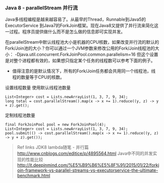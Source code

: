 ### Java 8 - parallelStream 并行流

Java多线程编程是越来越容易了。从最早的Thread，Runnable到Java5的ExecutorService 到Java7的ForkJoin框架。现在Java8又提供了并行流来简化这一过程。程序员提供做什么而不是怎么做的信息即可实现并发。

在parallelStream中默认线程池大小是机器的CPU核数，如果改变并行流的默认的Fork/Join池的大小？你可以通过一个JVM参数来修改公用的Fork/Join线程池的大小：
-Djava.util.concurrent.ForkJoinPool.common.parallelism=16 但这个设置是对整个进程都有效的，如果想只指定某个任务的线程数可以参考下面的例子。 
* 值得注意的是默认情况下，所有的Fork/Join任务都会共用同一个线程池，线程的数量等于CPU的核数。

设置线程数量
使用默认线程池数量

    List<Integer> cost = Lists.newArrayList(1, 3, 7, 9, 34);
    long total = cost.parallelStream().map(x -> x += 1).reduce((y, z) -> y + z).get();

定制线程池数量

    final ForkJoinPool pool = new ForkJoinPool(4);
    List<Integer> cost = Lists.newArrayList(1, 3, 7, 9, 34);
    pool.submit(() -> cost.parallelStream().map(x -> x += 1).reduce((y, z) -> y + z).get());

> Ref links
> JDK8 lambda随笔 - 并行篇 http://www.cnblogs.com/editice/p/4895564.html
> Java中不同的并发实现的性能比较 http://it.deepinmind.com/%E5%B9%B6%E5%8F%91/2015/01/22/forkjoin-framework-vs-parallel-streams-vs-executorservice-the-ultimate-benchmark.html
